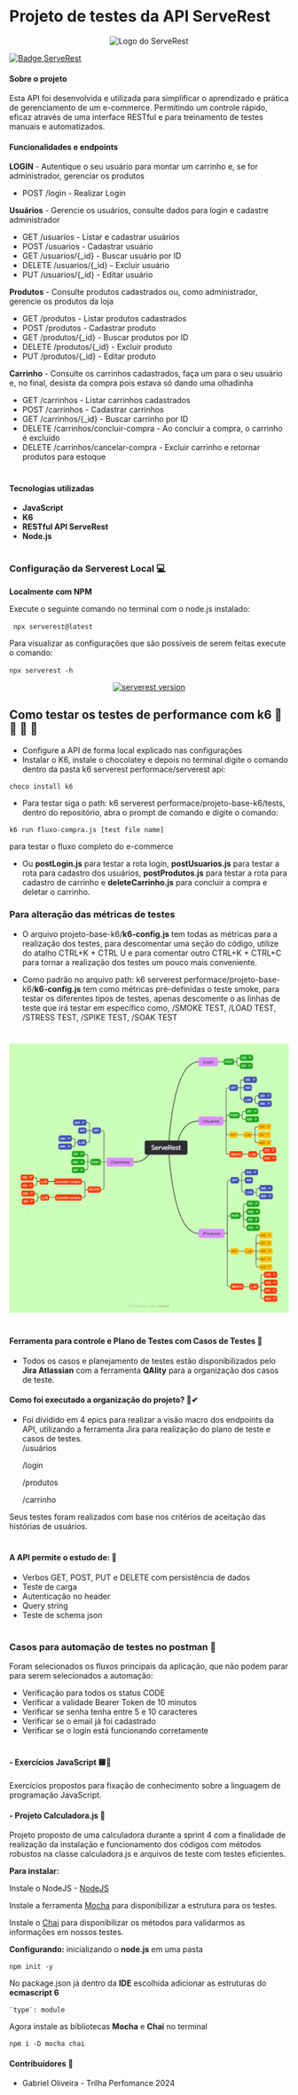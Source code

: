 # Projeto de testes da API ServeRest

<p align="center">
 <img alt="Logo do ServeRest" src="https://user-images.githubusercontent.com/29241659/115161869-6a017e80-a076-11eb-9bbe-c391eff410db.png" height="120">
</p>

[![Badge ServeRest](https://img.shields.io/badge/API-ServeRest-green)](https://github.com/ServeRest/ServeRest/)

#### Sobre o projeto

Esta API foi desenvolvida e utilizada para simplificar o aprendizado e prática de gerenciamento de um e-commerce. Permitindo um controle rápido, eficaz através de uma interface RESTful e para treinamento de testes manuais e automatizados.

#### Funcionalidades e endpoints

**LOGIN** - Autentique o seu usuário para montar um carrinho e, se for administrador, gerenciar os produtos

- POST /login - Realizar Login

**Usuários** - Gerencie os usuários, consulte dados para login e cadastre administrador

- GET /usuarios - Listar e cadastrar usuários
- POST /usuarios - Cadastrar usuário
- GET /usuarios/{\_id} - Buscar usuário por ID
- DELETE /usuarios/{\_id} - Excluir usuário
- PUT /usuarios/{\_id} - Editar usuário

**Produtos** - Consulte produtos cadastrados ou, como administrador, gerencie os produtos da loja

- GET /produtos - Listar produtos cadastrados
- POST /produtos - Cadastrar produto
- GET /produtos/{\_id} - Buscar produtos por ID
- DELETE /produtos/{\_id} - Excluir produto
- PUT /produtos/{\_id} - Editar produto

**Carrinho** - Consulte os carrinhos cadastrados, faça um para o seu usuário e, no final, desista da compra pois estava só dando uma olhadinha

- GET /carrinhos - Listar carrinhos cadastrados
- POST /carrinhos - Cadastrar carrinhos
- GET /carrinhos/{\_id} - Buscar carrinho por ID
- DELETE /carrinhos/concluir-compra - Ao concluir a compra, o carrinho é excluído
- DELETE /carrinhos/cancelar-compra - Excluir carrinho e retornar produtos para estoque

#

#### Tecnologias utilizadas

- **JavaScript**
- **K6**
- **RESTful API ServeRest**
- **Node.js**
#

### Configuração da Serverest Local 💻

**Localmente com NPM**

Execute o seguinte comando no terminal com o node.js instalado:

` npx serverest@latest`

Para visualizar as configurações que são possíveis de serem feitas execute o comando:

`npx serverest -h`

<p align="center">
 <a href="https://npmjs.com/package/serverest"><img alt="serverest version" src="https://img.shields.io/npm/v/serverest?style=for-the-badge"></a>
</p>

## Como testar os testes de performance com k6 🤖 🤖 🤖 🤖

- Configure a API de forma local explicado nas configurações
- Instalar o K6, instale o chocolatey e depois no terminal digite o comando dentro da pasta k6 serverest performace/serverest api:

```
choco install k6
```

- Para testar siga o path: k6 serverest performace/projeto-base-k6/tests, dentro do repositório, abra o prompt de comando e digite o comando:

```
k6 run fluxo-compra.js [test file name]
```

para testar o fluxo completo do e-commerce

- Ou **postLogin.js** para testar a rota login, **postUsuarios.js** para testar a rota para cadastro dos usuários, **postProdutos.js** para testar a rota para cadastro de carrinho e **deleteCarrinho.js** para concluir a compra e deletar o carrinho.

### Para alteração das métricas de testes

- O arquivo projeto-base-k6/**k6-config.js** tem todas as métricas para a realização dos testes, para descomentar uma seção do código, utilize do atalho CTRL+K + CTRL U e para comentar outro CTRL+K + CTRL+C para tornar a realização dos testes um pouco mais conveniente.

- Como padrão no arquivo path: k6 serverest performace/projeto-base-k6/**k6-config.js** tem como métricas pré-definidas o teste smoke, para testar os diferentes tipos de testes, apenas descomente o as linhas de teste que irá testar em específico como, /SMOKE TEST, /LOAD TEST, /STRESS TEST, /SPIKE TEST, /SOAK TEST

#

<img src="/assets/xmindServeRest.png">

#

#### Ferramenta para controle e Plano de Testes com Casos de Testes 🔎

- Todos os casos e planejamento de testes estão disponibilizados pelo **Jira Atlassian** com a ferramenta **QAlity** para a organização dos casos de teste.

#### Como foi executado a organização do projeto? 📂✔

- Foi dividido em 4 epics para realizar a visão macro dos endpoints da API, utilizando a ferramenta Jira para realização do plano de teste e casos de testes.
  <br/>
  /usuários

  /login

  /produtos

  /carrinho

Seus testes foram realizados com base nos critérios de aceitação das histórias de usuários.

#

#### A API permite o estudo de: 📑

- Verbos GET, POST, PUT e DELETE com persistência de dados
- Teste de carga
- Autenticação no header
- Query string
- Teste de schema json

#

### Casos para automação de testes no postman 🤖

Foram selecionados os fluxos principais da aplicação, que não podem parar para serem selecionados a automação:

- Verificação para todos os status CODE
- Verificar a validade Bearer Token de 10 minutos
- Verificar se senha tenha entre 5 e 10 caracteres
- Verificar se o email já foi cadastrado
- Verificar se o login está funcionando corretamente

#

#### - Exercícios JavaScript 🟨🦏

Exercícios propostos para fixação de conhecimento sobre a linguagem de programação JavaScript.

#### - Projeto Calculadora.js 🔢

Projeto proposto de uma calculadora durante a sprint 4 com a finalidade de realização da instalação e funcionamento dos códigos com métodos robustos na classe calculadora.js e arquivos de teste com testes eficientes.

**Para instalar:**

Instale o NodeJS - <a href="https://nodejs.org/en/download/" target="_blank">NodeJS</a>

Instale a ferramenta <a href="https://mochajs.org/" target="_blank">Mocha</a> para disponibilizar a estrutura para os testes.

Instale o <a href="https://www.chaijs.com/​​​​​​​" target="_blank">Chai</a> para disponibilizar os métodos para validarmos as informações em nossos testes.

**Configurando:**
inicializando o **node.js** em uma pasta

```
npm init -y
```

No package.json já dentro da **IDE** escolhida adicionar as estruturas do **ecmascript 6**

```
¨type¨: module
```

Agora instale as bibliotecas **Mocha** e **Chai** no terminal

```
npm i -D mocha chai
```

#### Contribuídores 📌

- Gabriel Oliveira - Trilha Perfomance 2024